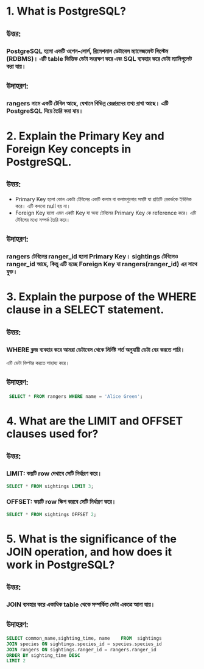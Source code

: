 # 1. What is PostgreSQL?
## উত্তর:
### PostgreSQL হলো একটি ওপেন-সোর্স, রিলেশনাল ডেটাবেস ম্যানেজমেন্ট সিস্টেম (RDBMS)। এটি table ভিত্তিক ডেটা সংরক্ষণ করে এবং SQL ব্যবহার করে ডেটা ম্যানিপুলেট করা যায়।
## উদাহরণ:
### rangers নামে একটি টেবিল আছে, যেখানে বিভিন্ন রেঞ্জারদের তথ্য রাখা আছে। এটি PostgreSQL দিয়ে তৈরি করা যায়।

# 2. Explain the Primary Key and Foreign Key concepts in PostgreSQL.
## উত্তর:
- Primary Key হলো কোন একটা টেবিলের একটি কলাম বা কলামগুলোর সমষ্টি যা প্রতিটি রেকর্ডকে ইউনিক  করে। এটি কখনো null হয় না।
- Foreign Key  হলো এমন একটি Key যা অন্য টেবিলের Primary Key কে reference করে। এটি টেবিলের মধ্যে সম্পর্ক তৈরি করে।
## উদাহরণ:
### rangers টেবিলের ranger_id হলো Primary Key। sightings টেবিলেও ranger_id আছে, কিন্তু এটি হচ্ছে Foreign Key যা rangers(ranger_id) এর সাথে যুক্ত।

# 3. Explain the purpose of the WHERE clause in a SELECT statement.
## উত্তর:
### WHERE ক্লজ ব্যবহার করে আমরা ডেটাবেস থেকে নির্দিষ্ট শর্ত অনুযায়ী ডেটা বের করতে পারি।
এটি ডেটা ফিল্টার করতে সাহায্য করে।
## উদাহরণ:
```sql
 SELECT * FROM rangers WHERE name = 'Alice Green';
  ```

# 4. What are the LIMIT and OFFSET clauses used for?
## উত্তর:
### LIMIT: কয়টি row দেখাবে সেটি নির্ধারণ করে।
 ```sql 
 SELECT * FROM sightings LIMIT 3; 
 ```

### OFFSET: কয়টি row স্কিপ করবে সেটি নির্ধারণ করে।
```sql
SELECT * FROM sightings OFFSET 2;
```

# 5. What is the significance of the JOIN operation, and how does it work in PostgreSQL?
## উত্তর:
### JOIN ব্যবহার করে একাধিক table থেকে সম্পর্কিত ডেটা একত্রে আনা যায়।
## উদাহরণ:
 
```sql
SELECT common_name,sighting_time, name    FROM  sightings
JOIN species ON sightings.species_id = species.species_id
JOIN rangers ON sightings.ranger_id = rangers.ranger_id
ORDER BY sighting_time DESC
LIMIT 2 
``` 




